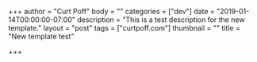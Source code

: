 +++
author = "Curt Poff"
body = ""
categories = ["dev"]
date = "2019-01-14T00:00:00-07:00"
description = "This is a test description for the new template."
layout = "post"
tags = ["curtpoff.com"]
thumbnail = ""
title = "New template test"

+++
